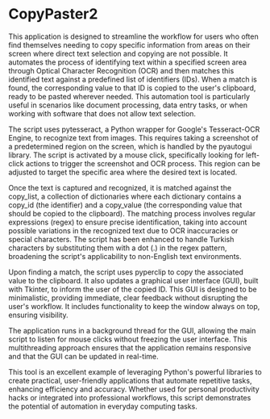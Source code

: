 # CopyPaster2
This application is designed to streamline the workflow for users who often find themselves needing to copy specific information from areas on their screen where direct text selection and copying are not possible. It automates the process of identifying text within a specified screen area through Optical Character Recognition (OCR) and then matches this identified text against a predefined list of identifiers (IDs). When a match is found, the corresponding value to that ID is copied to the user's clipboard, ready to be pasted wherever needed. This automation tool is particularly useful in scenarios like document processing, data entry tasks, or when working with software that does not allow text selection.

The script uses pytesseract, a Python wrapper for Google's Tesseract-OCR Engine, to recognize text from images. This requires taking a screenshot of a predetermined region on the screen, which is handled by the pyautogui library. The script is activated by a mouse click, specifically looking for left-click actions to trigger the screenshot and OCR process. This region can be adjusted to target the specific area where the desired text is located.

Once the text is captured and recognized, it is matched against the copy_list, a collection of dictionaries where each dictionary contains a copy_id (the identifier) and a copy_value (the corresponding value that should be copied to the clipboard). The matching process involves regular expressions (regex) to ensure precise identification, taking into account possible variations in the recognized text due to OCR inaccuracies or special characters. The script has been enhanced to handle Turkish characters by substituting them with a dot (.) in the regex pattern, broadening the script's applicability to non-English text environments.

Upon finding a match, the script uses pyperclip to copy the associated value to the clipboard. It also updates a graphical user interface (GUI), built with Tkinter, to inform the user of the copied ID. This GUI is designed to be minimalistic, providing immediate, clear feedback without disrupting the user's workflow. It includes functionality to keep the window always on top, ensuring visibility.

The application runs in a background thread for the GUI, allowing the main script to listen for mouse clicks without freezing the user interface. This multithreading approach ensures that the application remains responsive and that the GUI can be updated in real-time.

This tool is an excellent example of leveraging Python's powerful libraries to create practical, user-friendly applications that automate repetitive tasks, enhancing efficiency and accuracy. Whether used for personal productivity hacks or integrated into professional workflows, this script demonstrates the potential of automation in everyday computing tasks.
